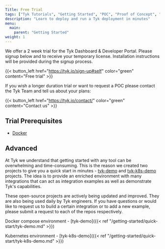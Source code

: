 ```yaml
---
Title: Free Trial
tags: ["Tyk Tutorials", "Getting Started", "POC", "Proof of Concept", "Tyk PoC", "k8s", "docker", "Self Managed", "Open Source", "demo", "Tyk demo", "Tyk quick start"]
description: "Learn to deploy and run a Tyk deployment in minutes"
menu:
  main:
    parent: "Getting Started"
weight: 1
---
```


We offer a 2 week trial for the Tyk Dashboard & Developer Portal. Please signup below and to receive your temporary license. Installation instructions will be provided during the signup process.

{{< button_left href="https://tyk.io/sign-up#self" color="green" content="Free trial" >}}

If you wish a longer duration trial or want to request a POC please contact the Tyk Team and tell us about your plans:

{{< button_left href="https://tyk.io/contact/" color="green" content="Contact us" >}}


## Trial Prerequisites

- [Docker](https://docs.docker.com/get-docker/)

## Advanced

At Tyk we understand that getting started with any tool can be overwhelming and time-consuming. This is the reason we created two projects to give you a quick start in minutes - 
[tyk-demo](https://github.com/TykTechnologies/tyk-demo) and [tyk-k8s-demo](https://github.com/TykTechnologies/tyk-k8s-demo) 
projects. The idea is to provide an enriched environment with many integrations that can act as integration examples 
as well as demonstrate Tyk's capabilities.

These open-source projects are actively being updated and improved. They are also being used daily by Tyk engineers. If you have questions or would like to 
request us to build a certain integration or to add a new example, please submit a request to each of the repos respectively. 

Docker compose environment - [tyk-demo]({{< ref "/getting-started/quick-start/tyk-demo.md" >}})

Kubernetes environment - [tyk-k8s-demo]({{< ref "/getting-started/quick-start/tyk-k8s-demo.md" >}})
